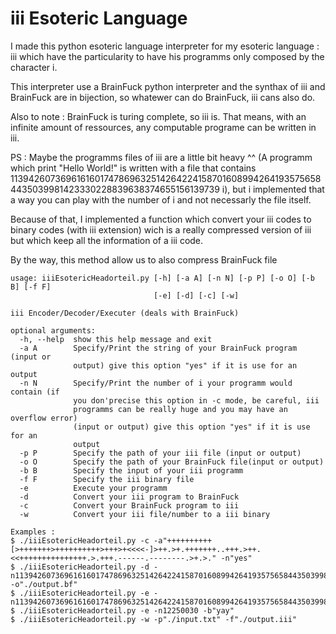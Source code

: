# iii Esoteric Language

I made this python esoteric language interpreter for my esoteric language : iii which have the particularity to have his programms only composed by the character i.

This interpreter use a BrainFuck python interpreter and the synthax of iii and BrainFuck are in bijection, so whatewer can do BrainFuck, iii cans also do.

Also to note : BrainFuck is turing complete, so iii is. That means, with an infinite amount of ressources, any computable programe can be written in iii.

PS : Maybe the programms files of iii are a little bit heavy ^^ (A programm which print "Hello World!" is written with a file that contains 11394260736961616017478696325142642241587016089942641935756584435039981423330228839638374655156139739 i), but i implemented that a way you can play with the number of i and not necessarly the file itself.

Because of that, I implemented a function which convert your iii codes to binary codes (with iii extension) wich is a really compressed version of iii but which keep all the information of a iii code.

By the way, this method allow us to also compress BrainFuck file

```
usage: iiiEsotericHeadorteil.py [-h] [-a A] [-n N] [-p P] [-o O] [-b B] [-f F]
                                [-e] [-d] [-c] [-w]

iii Encoder/Decoder/Executer (deals with BrainFuck)

optional arguments:
  -h, --help  show this help message and exit
  -a A        Specify/Print the string of your BrainFuck program (input or
              output) give this option "yes" if it is use for an output
  -n N        Specify/Print the number of i your programm would contain (if
              you don'precise this option in -c mode, be careful, iii
              programms can be really huge and you may have an overflow error)
              (input or output) give this option "yes" if it is use for an
              output
  -p P        Specify the path of your iii file (input or output)
  -o O        Specify the path of your BrainFuck file(input or output)
  -b B        Specify the input of your iii programm
  -f F        Specify the iii binary file
  -e          Execute your programm
  -d          Convert your iii program to BrainFuck
  -c          Convert your BrainFuck program to iii
  -w          Convert your iii file/number to a iii binary

Examples :
$ ./iiiEsotericHeadorteil.py -c -a"++++++++++[>+++++++>++++++++++>+++>+<<<<-]>++.>+.+++++++..+++.>++.<<+++++++++++++++.>.+++.------.--------.>+.>." -n"yes"
$ ./iiiEsotericHeadorteil.py -d -n11394260736961616017478696325142642241587016089942641935756584435039981423330228839638374655156139739 -o"./output.bf"
$ ./iiiEsotericHeadorteil.py -e -n11394260736961616017478696325142642241587016089942641935756584435039981423330228839638374655156139739
$ ./iiiEsotericHeadorteil.py -e -n12250030 -b"yay"
$ ./iiiEsotericHeadorteil.py -w -p"./input.txt" -f"./output.iii"
```
